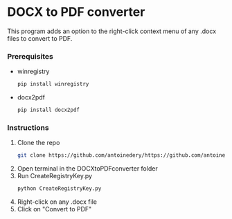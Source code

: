 <td><h1>DOCX to PDF converter</h1></td>

This program adds an option to the right-click context menu of any .docx files to convert to PDF. 

### Prerequisites
* winregistry
   ```sh
   pip install winregistry
* docx2pdf
   ```sh
   pip install docx2pdf

### Instructions     
1. Clone the repo
   ```sh
   git clone https://github.com/antoinedery/https://github.com/antoinedery/DOCXtoPDFconverter.git
   ```
2. Open terminal in the DOCXtoPDFconverter folder
3. Run CreateRegistryKey.py
   ```sh
   python CreateRegistryKey.py
4. Right-click on any .docx file
5. Click on "Convert to PDF"
